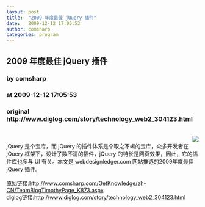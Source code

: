 ```yaml
---
layout: post
title:  "2009 年度最佳 jQuery 插件"
date:   2009-12-12 17:05:53
author: comsharp
categories: program
---
```


## 2009 年度最佳 jQuery 插件
### by comsharp
### at 2009-12-12 17:05:53
### original <http://www.diglog.com/story/technology_web2_304123.html>

<br><a href="http://www.diglog.com/story/technology_web2_304123.html"><img style="float:right" border="0" src="http://img.diglog.com/img/2009/12/thumb_a97ac0cdcd924b339e7d463b14a103d4.gif"></a><br>jQuery 是个宝库，而 jQuery 的插件体系是个取之不竭的宝库，众多开发者在 jQuery 框架下，设计了数不清的插件，jQuery  的特长是网页效果，因此，它的插件库也多与 UI 有关。本文是 webdesignledger.com 网站推选的2009年度最佳 jQuery 插件。<br><br>原始链接:<a href="http://www.comsharp.com/GetKnowledge/zh-CN/TeamBlogTimothyPage_K873.aspx">http://www.comsharp.com/GetKnowledge/zh-CN/TeamBlogTimothyPage_K873.aspx</a><br>diglog链接:<a href="http://www.diglog.com/story/technology_web2_304123.html">http://www.diglog.com/story/technology_web2_304123.html</a>